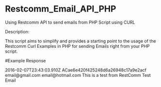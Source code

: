 # Restcomm_Email_API_PHP
Using Restcomm API to send emails from PHP Script using CURL


Description: 

This script aims to simplify and provides a starting point to the usage of the Restcomm Curl Examples in PHP for sending Emails right from your PHP script.


#Example Response


<RestcommResponse>
  <EmailMessage>
    <DateSent>2016-02-07T23:43:03.910Z</DateSent>
    <AccountSid>ACae6e420f425248d6a26948c17a9e2acf</AccountSid>
    <From>email@gmail.com</From>
    <To>email@hotmail.com</To>
    <Body>This is a test from RestComm</Body>
    <Subject>Test Email</Subject>
  </EmailMessage>


